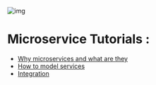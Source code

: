 ![img](http://comunytek.com/wp-content/uploads/2017/03/Microservices.png)
# Microservice Tutorials : 
* [Why microservices and what are they](Course/Definition.md)
* [How to model services](Course/modelservices.md)
 * [Integration](Course/Integration.md)
